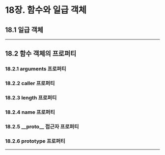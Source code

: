 # 18장. 함수와 일급 객체

## 18.1 일급 객체

---

## 18.2 함수 객체의 프로퍼티

### 18.2.1 arguments 프로퍼티

### 18.2.2 caller 프로퍼티

### 18.2.3 length 프로퍼티

### 18.2.4 name 프로퍼티

### 18.2.5 \_\_proto\_\_ 접근자 프로퍼티

### 18.2.6 prototype 프로퍼티

---
